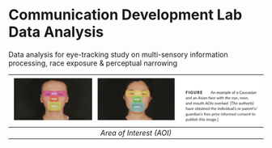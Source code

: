 # Communication Development Lab Data Analysis
Data analysis for eye-tracking study on multi-sensory information processing, race exposure &amp; perceptual narrowing

| ![AOI](/img/AreaOfInterest.png) |
| :--: |
| *Area of Interest (AOI)* |
